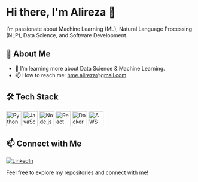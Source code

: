 # Hi there, I'm Alireza 👋

I’m passionate about Machine Learning (ML), Natural Language Processing (NLP), Data Science, and Software Development.

## 🚀 About Me

- 🌱 I’m learning more about Data Science & Machine Learning.
- 📫 How to reach me: hme.alireza@gmail.com.

## 🛠️ Tech Stack

<p align="left">
  <img src="https://cdn.jsdelivr.net/gh/devicons/devicon/icons/python/python-original.svg" alt="Python" width="40" height="40"/>
  <img src="https://cdn.jsdelivr.net/gh/devicons/devicon/icons/javascript/javascript-original.svg" alt="JavaScript" width="40" height="40"/>
  <img src="https://cdn.jsdelivr.net/gh/devicons/devicon/icons/nodejs/nodejs-original.svg" alt="Node.js" width="40" height="40"/>
  <img src="https://cdn.jsdelivr.net/gh/devicons/devicon/icons/react/react-original.svg" alt="React" width="40" height="40"/>
  <img src="https://cdn.jsdelivr.net/gh/devicons/devicon/icons/docker/docker-original.svg" alt="Docker" width="40" height="40"/>
  <img src="https://cdn.jsdelivr.net/gh/devicons/devicon/icons/amazonwebservices/amazonwebservices-original.svg" alt="AWS" width="40" height="40"/>
</p>


## 📫 Connect with Me
[![LinkedIn](https://img.shields.io/badge/LinkedIn-Profile-blue)](https://www.linkedin.com/in/alireza-h-9579b6286/)

  

Feel free to explore my repositories and connect with me!
